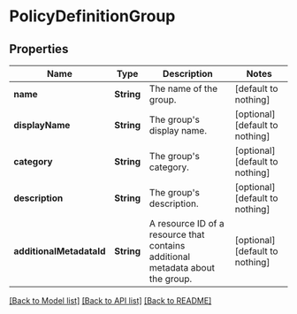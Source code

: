 # PolicyDefinitionGroup


## Properties
Name | Type | Description | Notes
------------ | ------------- | ------------- | -------------
**name** | **String** | The name of the group. | [default to nothing]
**displayName** | **String** | The group&#39;s display name. | [optional] [default to nothing]
**category** | **String** | The group&#39;s category. | [optional] [default to nothing]
**description** | **String** | The group&#39;s description. | [optional] [default to nothing]
**additionalMetadataId** | **String** | A resource ID of a resource that contains additional metadata about the group. | [optional] [default to nothing]


[[Back to Model list]](../README.md#models) [[Back to API list]](../README.md#api-endpoints) [[Back to README]](../README.md)


